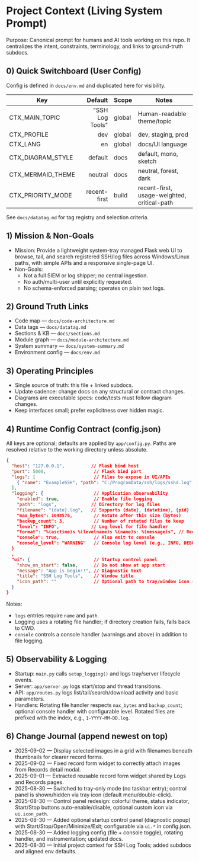 # Project Context (Living System Prompt)

Purpose: Canonical prompt for humans and AI tools working on this repo. It centralizes the intent, constraints, terminology, and links to ground-truth subdocs.

## 0) Quick Switchboard (User Config)

Config is defined in `docs/env.md` and duplicated here for visibility.

| Key | Default | Scope | Notes |
|---|---:|---|---|
| CTX_MAIN_TOPIC | "SSH Log Tools" | global | Human-readable theme/topic |
| CTX_PROFILE | dev | global | dev, staging, prod |
| CTX_LANG | en | global | docs/UI language |
| CTX_DIAGRAM_STYLE | default | docs | default, mono, sketch |
| CTX_MERMAID_THEME | neutral | docs | neutral, forest, dark |
| CTX_PRIORITY_MODE | recent-first | build | recent-first, usage-weighted, critical-path |

See `docs/datatag.md` for tag registry and selection criteria.

## 1) Mission & Non-Goals
- Mission: Provide a lightweight system-tray managed Flask web UI to browse, tail, and search registered SSH/log files across Windows/Linux paths, with simple APIs and a responsive single-page UI.
- Non-Goals:
  - Not a full SIEM or log shipper; no central ingestion.
  - No auth/multi-user until explicitly requested.
  - No schema-enforced parsing; operates on plain text logs.

## 2) Ground Truth Links
- Code map — `docs/code-architecture.md`
- Data tags — `docs/datatag.md`
- Sections & KB — `docs/sections.md`
- Module graph — `docs/module-architecture.md`
- System summary — `docs/system-summary.md`
- Environment config — `docs/env.md`

## 3) Operating Principles
- Single source of truth: this file + linked subdocs.
- Update cadence: change docs on any structural or contract changes.
- Diagrams are executable specs: code/tests must follow diagram changes.
- Keep interfaces small; prefer explicitness over hidden magic.

## 4) Runtime Config Contract (config.json)
All keys are optional; defaults are applied by `app/config.py`. Paths are resolved relative to the working directory unless absolute.

```json
{
  "host": "127.0.0.1",          // Flask bind host
  "port": 5000,                  // Flask bind port
  "logs": [                      // Files to expose in UI/APIs
    { "name": "ExampleSSH", "path": "C:/ProgramData/ssh/logs/sshd.log" }
  ],
  "logging": {                   // Application observability
    "enabled": true,             // Enable file logging
    "path": "logs",             // Directory for log files
    "filename": "{date}.log",   // Supports {date}, {datetime}, {pid}
    "max_bytes": 1048576,        // Rotate after this size (bytes)
    "backup_count": 3,           // Number of rotated files to keep
    "level": "INFO",            // Log level for file handler
    "format": "%(asctime)s %(levelname)s %(name)s: %(message)s", // Record format
    "console": true,             // Also emit to console
    "console_level": "WARNING"   // Console log level (e.g., INFO, DEBUG)
  }
  ,
  "ui": {                        // Startup control panel
    "show_on_start": false,      // Do not show at app start
    "message": "App is begin!!", // Diagnostic text
    "title": "SSH Log Tools",    // Window title
    "icon_path": ""              // Optional path to tray/window icon (.ico/.png)
  }
}
```

Notes:
- `logs` entries require `name` and `path`.
- Logging uses a rotating file handler; if directory creation fails, falls back to CWD.
- `console` controls a console handler (warnings and above) in addition to file logging.

## 5) Observability & Logging
- Startup: `main.py` calls `setup_logging()` and logs tray/server lifecycle events.
- Server: `app/server.py` logs start/stop and thread transitions.
- API: `app/routes.py` logs list/tail/search/download activity and basic parameters.
- Handlers: Rotating file handler respects `max_bytes` and `backup_count`; optional console handler with configurable level. Rotated files are prefixed with the index, e.g., `1-YYYY-MM-DD.log`.

## 6) Change Journal (append newest on top)
- 2025-09-02 — Display selected images in a grid with filenames beneath thumbnails for clearer record forms.
- 2025-09-02 — Fixed record form widget to correctly attach images from Records detail modal.
- 2025-09-01 — Extracted reusable record form widget shared by Logs and Records pages.
- 2025-08-30 — Switched to tray-only mode (no taskbar entry); control panel is shown/hidden via tray icon (default menu/double-click).
- 2025-08-30 — Control panel redesign: colorful theme, status indicator, Start/Stop buttons auto-enable/disable, optional custom icon via `ui.icon_path`.
- 2025-08-30 — Added optional startup control panel (diagnostic popup) with Start/Stop/Open/Minimize/Exit; configurable via `ui.*` in config.json.
- 2025-08-30 — Added logging config (file + console toggle), rotating handler, and instrumentation; updated docs.
- 2025-08-30 — Initial project context for SSH Log Tools; added subdocs and aligned env defaults.
